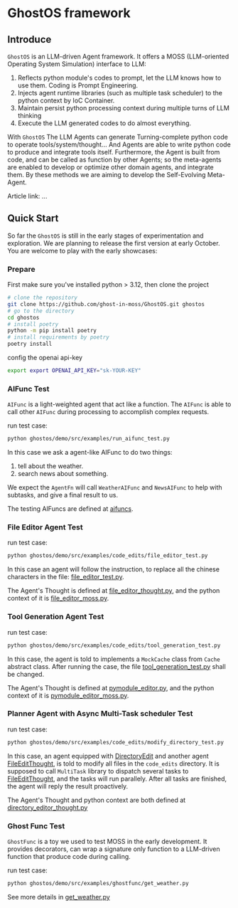 # GhostOS framework

## Introduce

`GhostOS` is an LLM-driven Agent framework.
It offers a MOSS (LLM-oriented Operating System Simulation) interface to LLM:

1. Reflects python module's codes to prompt, let the LLM knows how to use them. Coding is Prompt Engineering.
2. Injects agent runtime libraries (such as multiple task scheduler) to the python context by IoC Container.
3. Maintain persist python processing context during multiple turns of LLM thinking
4. Execute the LLM generated codes to do almost everything.

With `GhostOS` The LLM Agents can generate Turning-complete python code to operate tools/system/thought...
And Agents are able to write python code to produce and integrate tools itself.
Furthermore, the Agent is built from code, and can be called as function by other Agents;
so the meta-agents are enabled to develop or optimize other domain agents, and integrate them.
By these methods we are aiming to develop the Self-Evolving Meta-Agent.

Article link: ...

## Quick Start

So far the `GhostOS` is still in the early stages of experimentation and exploration.
We are planning to release the first version at early October.
You are welcome to play with the early showcases:

### Prepare

First make sure you've installed python > 3.12, then clone the project

```bash
# clone the repository
git clone https://github.com/ghost-in-moss/GhostOS.git ghostos
# go to the directory
cd ghostos
# install poetry
python -m pip install poetry
# install requirements by poetry
poetry install
```

config the openai api-key

```bash
export export OPENAI_API_KEY="sk-YOUR-KEY"
```

### AIFunc Test

`AIFunc` is a light-weighted agent that act like a function.
The `AIFunc` is able to call other `AIFunc` during processing to accomplish complex requests.

run test case:

```bash
python ghostos/demo/src/examples/run_aifunc_test.py
```

In this case we ask a agent-like AIFunc to do two things:

1. tell about the weather.
2. search news about something.

We expect the `AgentFn` will call `WeatherAIFunc` and `NewsAIFunc` to help with subtasks,
and give a final result to us.

The testing AIFuncs are defined at [aifuncs](ghostos/demo/src/aifuncs).

### File Editor Agent Test

run test case:

```bash
python ghostos/demo/src/examples/code_edits/file_editor_test.py
```

In this case an agent will follow the instruction,
to replace all the chinese characters in the file: [file_editor_test.py](ghostos/demo/src/examples/code_edits/file_editor_test.py).

The Agent's Thought is defined at [file_editor_thought.py](ghostos/thoughts/file_editor_thought.py),
and the python context of it is [file_editor_moss.py](ghostos/thoughts/file_editor_moss.py).

### Tool Generation Agent Test

run test case:

```bash
python ghostos/demo/src/examples/code_edits/tool_generation_test.py
```

In this case, the agent is told to implements a `MockCache` class from `Cache` abstract class.
After running the case, the file [tool_generation_test.py](ghostos/demo/src/examples/code_edits/tool_generation_test.py) shall be changed.

The Agent's Thought is defined at [pymodule_editor.py](ghostos/thoughts/pymodule_editor.py),
and the python context of it is [pymodule_editor_moss.py](ghostos/thoughts/pymodule_editor_moss.py).

### Planner Agent with Async Multi-Task scheduler Test

run test case:

```bash
python ghostos/demo/src/examples/code_edits/modify_directory_test.py
```

In this case, an agent equipped with [DirectoryEdit](ghostos/libraries/file_editor.py)
and another agent [FileEditThought](ghostos/thoughts/file_editor_thought.py),
is told to modify all files in the `code_edits` directory.
It is supposed to call `MultiTask` library to dispatch several tasks
to [FileEditThought](ghostos/thoughts/file_editor_thought.py),
and the tasks will run parallely. After all tasks are finished, the agent will reply the result proactively.

The Agent's Thought and python context are both defined at [directory_editor_thought.py](ghostos/thoughts/directory_editor_thought.py)

### Ghost Func Test

`GhostFunc` is a toy we used to test MOSS in the early development.
It provides decorators, can wrap a signature only function to a LLM-driven function that produce code during calling.

run test case:

```bash
python ghostos/demo/src/examples/ghostfunc/get_weather.py
```

See more details in [get_weather.py](ghostos/demo/src/examples/ghostfunc/get_weather.py)



